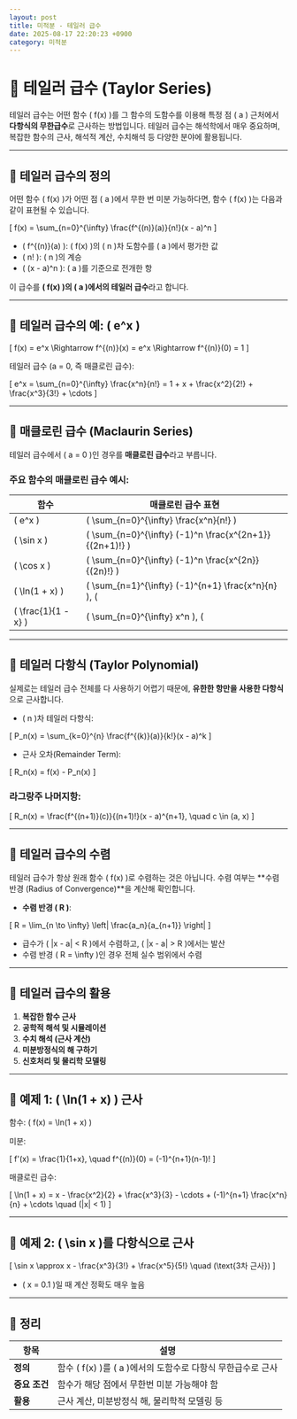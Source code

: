 ```yaml
---
layout: post
title: 미적분 - 테일러 급수
date: 2025-08-17 22:20:23 +0900
category: 미적분
---
```

# 📘 테일러 급수 (Taylor Series)

테일러 급수는 어떤 함수 \( f(x) \)를 그 함수의 도함수를 이용해 특정 점 \( a \) 근처에서 **다항식의 무한급수**로 근사하는 방법입니다. 테일러 급수는 해석학에서 매우 중요하며, 복잡한 함수의 근사, 해석적 계산, 수치해석 등 다양한 분야에 활용됩니다.

---

## 🔷 테일러 급수의 정의

어떤 함수 \( f(x) \)가 어떤 점 \( a \)에서 무한 번 미분 가능하다면, 함수 \( f(x) \)는 다음과 같이 표현될 수 있습니다.

\[
f(x) = \sum_{n=0}^{\infty} \frac{f^{(n)}(a)}{n!}(x - a)^n
\]

- \( f^{(n)}(a) \): \( f(x) \)의 \( n \)차 도함수를 \( a \)에서 평가한 값
- \( n! \): \( n \)의 계승
- \( (x - a)^n \): \( a \)를 기준으로 전개한 항

이 급수를 **\( f(x) \)의 \( a \)에서의 테일러 급수**라고 합니다.

---

## 🔷 테일러 급수의 예: \( e^x \)

\[
f(x) = e^x \Rightarrow f^{(n)}(x) = e^x \Rightarrow f^{(n)}(0) = 1
\]

테일러 급수 (a = 0, 즉 매클로린 급수):

\[
e^x = \sum_{n=0}^{\infty} \frac{x^n}{n!} = 1 + x + \frac{x^2}{2!} + \frac{x^3}{3!} + \cdots
\]

---

## 🔷 매클로린 급수 (Maclaurin Series)

테일러 급수에서 \( a = 0 \)인 경우를 **매클로린 급수**라고 부릅니다.

### 주요 함수의 매클로린 급수 예시:

| 함수 | 매클로린 급수 표현 |
|------|----------------------|
| \( e^x \) | \( \sum_{n=0}^{\infty} \frac{x^n}{n!} \) |
| \( \sin x \) | \( \sum_{n=0}^{\infty} (-1)^n \frac{x^{2n+1}}{(2n+1)!} \) |
| \( \cos x \) | \( \sum_{n=0}^{\infty} (-1)^n \frac{x^{2n}}{(2n)!} \) |
| \( \ln(1 + x) \) | \( \sum_{n=1}^{\infty} (-1)^{n+1} \frac{x^n}{n} \), \( |x| < 1 \) |
| \( \frac{1}{1 - x} \) | \( \sum_{n=0}^{\infty} x^n \), \( |x| < 1 \) |

---

## 🔷 테일러 다항식 (Taylor Polynomial)

실제로는 테일러 급수 전체를 다 사용하기 어렵기 때문에, **유한한 항만을 사용한 다항식**으로 근사합니다.

- \( n \)차 테일러 다항식:

\[
P_n(x) = \sum_{k=0}^{n} \frac{f^{(k)}(a)}{k!}(x - a)^k
\]

- 근사 오차(Remainder Term):

\[
R_n(x) = f(x) - P_n(x)
\]

### 라그랑주 나머지항:

\[
R_n(x) = \frac{f^{(n+1)}(c)}{(n+1)!}(x - a)^{n+1}, \quad c \in (a, x)
\]

---

## 🔷 테일러 급수의 수렴

테일러 급수가 항상 원래 함수 \( f(x) \)로 수렴하는 것은 아닙니다. 수렴 여부는 **수렴 반경 (Radius of Convergence)**을 계산해 확인합니다.

- **수렴 반경 \( R \)**:

\[
R = \lim_{n \to \infty} \left| \frac{a_n}{a_{n+1}} \right|
\]

- 급수가 \( |x - a| < R \)에서 수렴하고, \( |x - a| > R \)에서는 발산
- 수렴 반경 \( R = \infty \)인 경우 전체 실수 범위에서 수렴

---

## 🔷 테일러 급수의 활용

1. **복잡한 함수 근사**
2. **공학적 해석 및 시뮬레이션**
3. **수치 해석 (근사 계산)**
4. **미분방정식의 해 구하기**
5. **신호처리 및 물리학 모델링**

---

## 🔶 예제 1: \( \ln(1 + x) \) 근사

함수: \( f(x) = \ln(1 + x) \)

미분:

\[
f'(x) = \frac{1}{1+x}, \quad f^{(n)}(0) = (-1)^{n+1}(n-1)!
\]

매클로린 급수:

\[
\ln(1 + x) = x - \frac{x^2}{2} + \frac{x^3}{3} - \cdots + (-1)^{n+1} \frac{x^n}{n} + \cdots \quad (|x| < 1)
\]

---

## 🔶 예제 2: \( \sin x \)를 다항식으로 근사

\[
\sin x \approx x - \frac{x^3}{3!} + \frac{x^5}{5!} \quad (\text{3차 근사})
\]

- \( x = 0.1 \)일 때 계산 정확도 매우 높음

---

## 🧠 정리

| 항목 | 설명 |
|------|------|
| **정의** | 함수 \( f(x) \)를 \( a \)에서의 도함수로 다항식 무한급수로 근사 |
| **중요 조건** | 함수가 해당 점에서 무한번 미분 가능해야 함 |
| **활용** | 근사 계산, 미분방정식 해, 물리학적 모델링 등 |